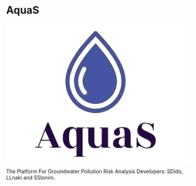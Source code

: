 # AquaS
![](images/aquaS_logo.png)

The Platform For Groundwater Pollution Risk Analysis 
Developers: SDido, LLnaki and SSlonim.



